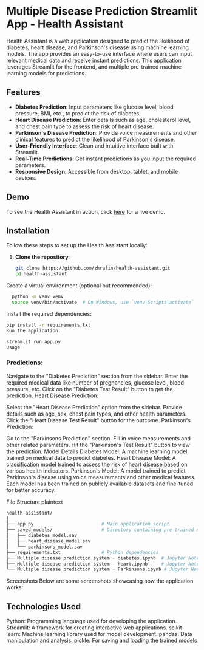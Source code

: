 # Multiple Disease Prediction Streamlit App - Health Assistant


Health Assistant is a web application designed to predict the likelihood of diabetes, heart disease, and Parkinson's disease using machine learning models. The app provides an easy-to-use interface where users can input relevant medical data and receive instant predictions. This application leverages Streamlit for the frontend, and multiple pre-trained machine learning models for predictions.


## Features

- **Diabetes Prediction**: Input parameters like glucose level, blood pressure, BMI, etc., to predict the risk of diabetes.
- **Heart Disease Prediction**: Enter details such as age, cholesterol level, and chest pain type to assess the risk of heart disease.
- **Parkinson's Disease Prediction**: Provide voice measurements and other clinical features to predict the likelihood of Parkinson's disease.
- **User-Friendly Interface**: Clean and intuitive interface built with Streamlit.
- **Real-Time Predictions**: Get instant predictions as you input the required parameters.
- **Responsive Design**: Accessible from desktop, tablet, and mobile devices.

## Demo

To see the Health Assistant in action, click [here](https://health-assistant-byrafin.streamlit.app/) for a live demo.

## Installation

Follow these steps to set up the Health Assistant locally:

1. **Clone the repository**:

   ```bash
   git clone https://github.com/zhrafin/health-assistant.git
   cd health-assistant
Create a virtual environment (optional but recommended):

```bash
  python -m venv venv
  source venv/bin/activate  # On Windows, use `venv\Scripts\activate`
```
  Install the required dependencies:

```bash
pip install -r requirements.txt
Run the application:
```

```bash
streamlit run app.py
Usage
```

### Predictions:

Navigate to the "Diabetes Prediction" section from the sidebar.
Enter the required medical data like number of pregnancies, glucose level, blood pressure, etc.
Click on the "Diabetes Test Result" button to get the prediction.
Heart Disease Prediction:

Select the "Heart Disease Prediction" option from the sidebar.
Provide details such as age, sex, chest pain types, and other health parameters.
Click the "Heart Disease Test Result" button for the outcome.
Parkinson's Prediction:

Go to the "Parkinsons Prediction" section.
Fill in voice measurements and other related parameters.
Hit the "Parkinson's Test Result" button to view the prediction.
Model Details
Diabetes Model: A machine learning model trained on medical data to predict diabetes.
Heart Disease Model: A classification model trained to assess the risk of heart disease based on various health indicators.
Parkinson's Model: A model trained to predict Parkinson's disease using voice measurements and other medical features.
Each model has been trained on publicly available datasets and fine-tuned for better accuracy.

File Structure
plaintext

```bash
health-assistant/
│
├── app.py                         # Main application script
├── saved_models/                  # Directory containing pre-trained models
│   ├── diabetes_model.sav
│   ├── heart_disease_model.sav
│   └── parkinsons_model.sav
├── requirements.txt               # Python dependencies
├── Multiple disease prediction system - diabetes.ipynb  # Jupyter Notebook for Diabetes model
├── Multiple disease prediction system - heart.ipynb     # Jupyter Notebook for Heart Disease model
└── Multiple disease prediction system - Parkinsons.ipynb # Jupyter Notebook for Parkinson's model
```

Screenshots
Below are some screenshots showcasing how the application works:




## Technologies Used
Python: Programming language used for developing the application.
Streamlit: A framework for creating interactive web applications.
scikit-learn: Machine learning library used for model development.
pandas: Data manipulation and analysis.
pickle: For saving and loading the trained models
